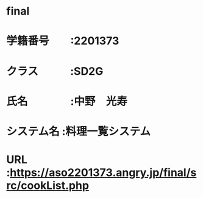 # final
# 学籍番号　　:2201373
# クラス　　　:SD2G
# 氏名　　　　:中野　光寿
# システム名  :料理一覧システム
# URL        :https://aso2201373.angry.jp/final/src/cookList.php
